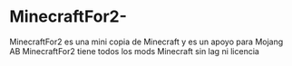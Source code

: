 # MinecraftFor2-
MinecraftFor2 es una mini copia de Minecraft y es un apoyo para Mojang AB MinecraftFor2 tiene todos los mods Minecraft sin lag ni licencia 
